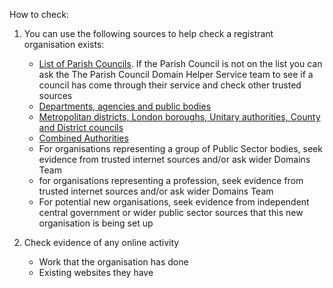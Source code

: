 How to check:

1. You can use the following sources to help check a registrant organisation exists:
    * [List of Parish Councils](https://www.planning.data.gov.uk/entity/?dataset=parish). If the Parish Council is not on the list you can ask the The Parish Council Domain Helper Service team to see if a council has come through their service and check other trusted sources
    * [Departments, agencies and public bodies](https://www.gov.uk/government/organisations)
    * [Metropolitan districts, London boroughs, Unitary authorities, County and District councils ](https://assets.publishing.service.gov.uk/media/6401d6a6d3bf7f25f813fc3a/List_of_councils_in_England_2023.pdf)
    * [Combined Authorities](https://www.local.gov.uk/topics/devolution/devolution-online-hub/devolution-explained/combined-authorities#:~:text=A%20combined%20authority%20(CA)%20is,or%20even%20a%20joint%20committee)
    * For organisations representing a group of Public Sector bodies, seek evidence from trusted internet sources and/or ask wider Domains Team
    * for organisations representing a profession, seek evidence from trusted internet sources and/or ask wider Domains Team
    * For potential new organisations, seek evidence from independent central government or wider public sector sources that this new organisation is being set up

2. Check evidence of any online activity
    * Work that the organisation has done
    * Existing websites they have
